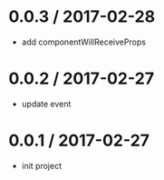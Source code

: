 0.0.3 / 2017-02-28
==================

* add componentWillReceiveProps

0.0.2 / 2017-02-27
==================

* update event

0.0.1 / 2017-02-27
==================

* init project
